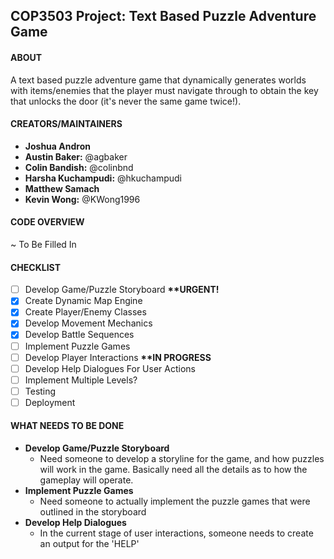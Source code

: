 ## COP3503 Project: Text Based Puzzle Adventure Game

#### ABOUT
A text based puzzle adventure game that dynamically generates worlds with items/enemies that the player must navigate through to obtain the key that unlocks the door (it's never the same game twice!).
	
#### CREATORS/MAINTAINERS
- <b>Joshua Andron</b>
- <b>Austin Baker:</b> @agbaker
- <b>Colin Bandish:</b> @colinbnd
- <b>Harsha Kuchampudi:</b> @hkuchampudi
- <b>Matthew Samach</b>
- <b>Kevin Wong:</b> @KWong1996

#### CODE OVERVIEW
~ To Be Filled In

#### CHECKLIST
- [ ] Develop Game/Puzzle Storyboard <b> **URGENT! </b>
- [X] Create Dynamic Map Engine
- [X] Create Player/Enemy Classes
- [X] Develop Movement Mechanics
- [X] Develop Battle Sequences
- [ ] Implement Puzzle Games
- [ ] Develop Player Interactions <b> **IN PROGRESS </b>
- [ ] Develop Help Dialogues For User Actions
- [ ] Implement Multiple Levels?
- [ ] Testing
- [ ] Deployment

#### WHAT NEEDS TO BE DONE
- <b>Develop Game/Puzzle Storyboard</b>
  - Need someone to develop a storyline for the game, and how puzzles will work in the game. Basically need all the details as to how the gameplay will operate.
- <b>Implement Puzzle Games</b>
  - Need someone to actually implement the puzzle games that were outlined in the storyboard
- <b>Develop Help Dialogues</b>
  - In the current stage of user interactions, someone needs to create an output for the 'HELP'

